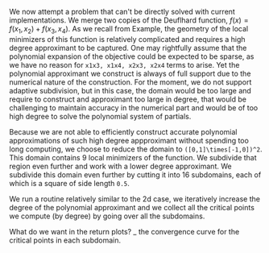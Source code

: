 We now attempt a problem that can't be directly solved with current implementations. We merge two copies of the Deuflhard function, $f(x)= f(x_1,x_2) + f(x_3, x_4)$. 
As we recall from Example, the geometry of the local minimizers of this function is relatively complicated and requires a high degree approximant to be captured. 
One may rightfully assume that the polynomial expansion of the objective could be expected to be sparse, as we have no reason for `x1x3, x1x4, x2x3, x2x4` terms to arise. Yet the polynomial approximant we construct is always of full support due to the numerical nature of the construction. 
For the moment, we do not support adaptive subdivision, but in this case, the domain would be too large and require to construct and approximant too large in degree, that would be challenging to maintain accuracy in the numerical part and would be of too high degree to solve the polynomial system of partials. 

Because we are not able to efficiently construct accurate polynomial approximations of such high degree appproximant without spending too long computing, we choose to reduce the domain to `([0,1]\times[-1,0])^2`. This domain contains 9 local minimizers of the function. 
We subdivide that region even further and work with a lower degree approximant. 
We subdivide this domain even further by cutting it into 16 subdomains, each of which is a square of  side length `0.5`. 

We run a routine relatively similar to the 2d case, we iteratively increase the degree of the polynomial approximant and we collect all the critical points we compute (by degree) by going over all the subdomains.

What do we want in the return plots?
_ the convergence curve for the critical points in each subdomain. 